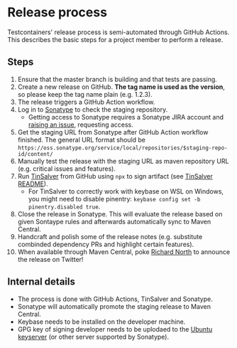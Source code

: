 # Release process

Testcontainers' release process is semi-automated through GitHub Actions. This describes the basic steps for a project member to perform a release.

## Steps

1. Ensure that the master branch is building and that tests are passing.
1. Create a new release on GitHub. **The tag name is used as the version**, so please keep the tag name plain (e.g. 1.2.3).
1. The release triggers a GitHub Action workflow.
1. Log in to [Sonatype](https://oss.sonatype.org/) to check the staging repository.
    * Getting access to Sonatype requires a Sonatype JIRA account and [raising an issue](https://issues.sonatype.org/browse/OSSRH-74229), requesting access. 
3. Get the staging URL from Sonatype after GitHub Action workflow finished. The general URL format should be `https://oss.sonatype.org/service/local/repositories/$staging-repo-id/content/`
4. Manually test the release with the staging URL as maven repository URL (e.g. critical issues and features).
5. Run [TinSalver](https://github.com/bsideup/tinsalver) from GitHub using `npx` to sign artifact (see [TinSalver README](https://github.com/bsideup/tinsalver/blob/main/README.md)).
    * For TinSalver to correctly work with keybase on WSL on Windows, you might need to disable pinentry: `keybase config set -b pinentry.disabled true`.
7. Close the release in Sonatype. This will evaluate the release based on given Sontaype rules and afterwards automatically sync to Maven Central.
8. Handcraft and polish some of the release notes (e.g. substitute combinded dependency PRs and highlight certain features).
9. When available through Maven Central, poke [Richard North](https://github.com/rnorth) to announce the release on Twitter!

## Internal details

* The process is done with GitHub Actions, TinSalver and Sonatype.
* Sonatype will automatically promote the staging release to Maven Central.
* Keybase needs to be installed on the developer machine.
* GPG key of signing developer needs to be uplodaed to the [Ubuntu keyserver](https://keyserver.ubuntu.com/) (or other server supported by Sonatype).
